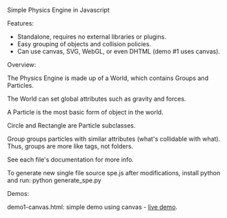 Simple Physics Engine in Javascript

Features:
- Standalone, requires no external libraries or plugins.
- Easy grouping of objects and collision policies.
- Can use canvas, SVG, WebGL, or even DHTML (demo #1 uses canvas).


Overview:

The Physics Engine is made up of a World, which contains Groups and Particles.

The World can set global attributes such as gravity and forces.

A Particle is the most basic form of object in the world.

Circle and Rectangle are Particle subclasses.

Group groups particles with similar attributes (what's collidable with what).
  Thus, groups are more like tags, not folders.

See each file's documentation for more info.

To generate new single file source spe.js after modifications, install python and run:
python generate_spe.py


Demos:

demo1-canvas.html: simple demo using canvas - <a href="http://johnleung.com/projects/spe/demo1-canvas.html">live demo</a>.
